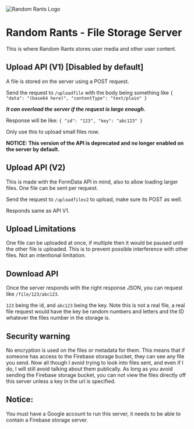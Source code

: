 ![Random Rants Logo](https://randomrants.glitch.me/random-rants-logo-text.png)

# Random Rants - File Storage Server

This is where Random Rants stores user media and other user content.

## Upload API (V1) [Disabled by default]

A file is stored on the server using a POST request.

Send the request to ``/uploadfile`` with the body being something like ``
{
  "data": "(base64 here)",
  "contentType": "text/plain"
}
``

***It can overload the server if the request is large enough.***

Response will be like: ``
{
  "id": "123",
  "key": "abc123"
}
``

Only use this to upload small files now.

**NOTICE: This version of the API is deprecated and no longer enabled on the server by default.**

## Upload API (V2)

This is made with the FormData API in mind, also to allow loading larger files.
One file can be sent per request.

Send the request to ``/uploadfilev2`` to upload, make sure its POST as well.

Responds same as API V1.

## Upload Limitations

One file can be uploaded at once, if multiple then it would be paused until the other file is uploaded.
This is to prevent possible interference with other files.
Not an intentional limitation.

## Download API

Once the server responds with the right response JSON, you can request like ``/file/123/abc123``.

``123`` being the id, and ``abc123`` being the key. Note this is not a real file, a real file request would have the key be random numbers and letters and the ID whatever the files number in the storage is.

## Security warning

No encryption is used on the files or metadata for them. This means that if someone has access to the Firebase storage bucket, they can see any file you send.
Now all though I avoid trying to look into files sent, and even if I do, I will still avoid talking about them publically.
As long as you avoid sending the Firebase storage bucket, you can not view the files directly off this server unless a key in the url is specified.

## Notice:

You must have a Google account to run this server, it needs to be able to contain a Firebase storage server.
